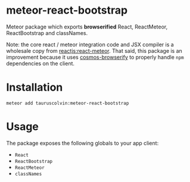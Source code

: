 # meteor-react-bootstrap
Meteor package which exports **browserified** React, ReactMeteor, ReactBootstrap and classNames.

Note: the core react / meteor integration code and JSX compiler is a wholesale copy from [reactjs:react-meteor](https://github.com/reactjs/react-meteor). That said, this package is an improvement because it uses [cosmos-browserify](https://github.com/elidoran/cosmos-browserify) to properly handle `npm` dependencies on the client.

# Installation

`meteor add tauruscolvin:meteor-react-bootstrap`

# Usage

The package exposes the following globals to your app client:
- `React`
- `ReactBootstrap`
- `ReactMeteor`
- `classNames`
